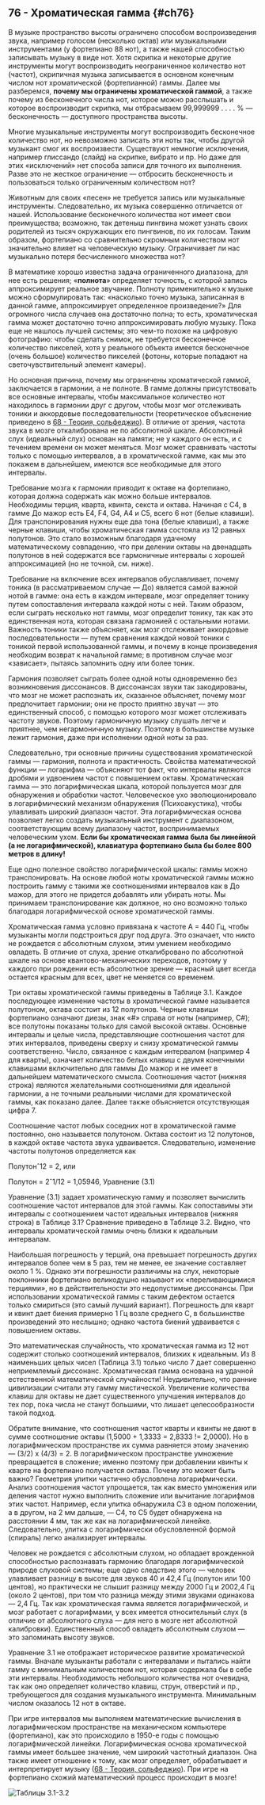 ## 76 - Хроматическая гамма {#ch76}

В музыке пространство высоты ограничено способом воспроизведения звука, например голосом (несколько октав) или музыкальными инструментами (у фортепиано 88 нот), а также нашей способностью записывать музыку в виде нот. Хотя скрипка и некоторые другие инструменты могут воспроизводить неограниченное количество нот (частот), скрипичная музыка записывается в основном конечным числом нот хроматической (фортепианной) гаммы. Далее мы разберемся, **почему мы ограничены хроматической гаммой**, а также почему из бесконечного числа нот, которое можно расслышать и которое воспроизводит скрипка, мы отбрасываем 99,999999 . . . . % — бесконечность — доступного пространства высоты.

Многие музыкальные инструменты могут воспроизводить бесконечное количество нот, но невозможно записать эти ноты так, чтобы другой музыкант смог их воспроизвести. Существуют немногие исключения, например глиссандо (слайд) на скрипке, вибрато и пр. Но даже для этих «исключений» нет способа записи для точного их выполнения. Разве это не жесткое ограничение — отбросить бесконечность и пользоваться только ограниченным количеством нот?

Животным для своих «песен» не требуется запись или музыкальные инструменты. Следовательно, их музыка совершенно отличается от нашей. Использование бесконечного количества нот имеет свои преимущества; возможно, так детеныш пингвина может узнать своих родителей из тысяч окружающих его пингвинов, по их голосам. Таким образом, фортепиано со сравнительно скромным количеством нот значительно влияет на человеческую музыку. Ограничивает ли нас музыкально потеря бесчисленного множества нот?

В математике хорошо известна задача ограниченного диапазона, для нее есть решения; «**полнота**» определяет точность, с которой запись аппроксимирует реальное звучание. Полноту применительно к музыке можно сформулировать так: «насколько точно музыка, записанная в данной гамме, аппроксимирует определенное произведение?» Для огромного числа случаев она достаточно полна; то есть, хроматическая гамма может достаточно точно аппроксимировать любую музыку. Пока еще не нашлось лучшей системы; это чем-то похоже на цифровую фотографию: чтобы сделать снимок, не требуется бесконечное количество пикселей, хотя у реального объекта имеется бесконечное (очень большое) количество пикселей (фотоны, которые попадают на светочувствительный элемент камеры).

Но основная причина, почему мы ограничены хроматической гаммой, заключается в гармонии, а не полноте. В гамме должны присутствовать все основные интервалы, чтобы максимальное количество нот находилось в гармонии друг с другом, чтобы мозг мог отслеживать тоники и аккордовые последовательности (теоретическое объяснение приведено в [68 - Теория, сольфеджио](#ch68)). В отличие от зрения, частота звука в мозге откалибрована не по абсолютной шкале. Абсолютный слух (идеальный слух) основан на памяти; не у каждого он есть, и с течением времени он может меняться. Мозг может сравнивать частоты только с помощью интервалов, а в хроматической гамме, как мы это покажем в дальнейшем, имеются все необходимые для этого интервалы.

Требование мозга к гармонии приводит к октаве на фортепиано, которая должна содержать как можно больше интервалов. Необходимы терция, кварта, квинта, секста и октава. Начиная с C4, в гамме До мажор есть E4, F4, G4, A4 и C5, всего 6 нот (белые клавиши). Для транспонирования нужны еще два тона (белые клавиши), а также черные клавиши, чтобы хроматическая гамма состояла из 12 равных полутонов. Это стало возможным благодаря удачному математическому совпадению, что при делении октавы на двенадцать полутонов в ней содержатся все гармоничные интервалы с хорошей аппроксимацией (но не точной, см. ниже).

Требование на включение всех интервалов обуславливает, почему тоника (в рассматриваемом случае — До) является самой важной нотой в гамме: она есть в каждом интервале, мозг определяет тонику путем сопоставления интервала каждой ноты с ней. Таким образом, если сыграть несколько нот гаммы, мозг определит тонику, так как это единственная нота, которая связана гармонией с остальными нотами. Важность тоники также объясняет, как мозг отслеживает аккордовые последовательности — путем сравнения каждой новой тоники с тоникой первой использованной гаммы, и почему в конце произведения необходим возврат к начальной гамме; в противном случае мозг «зависает», пытаясь запомнить одну или более тоник.

Гармония позволяет сыграть более одной ноты одновременно без возникновения диссонансов. В диссонансах звуки так закодированы, что мозг не может распознать их, сказанное объясняет, почему мозг предпочитает гармонии; они не просто приятно звучат — это единственный способ, с помощью которого мозг может отслеживать частоту звуков. Поэтому гармоничную музыку слушать легче и приятнее, чем негармоничную музыку. Поэтому в большинстве музыке лежит гармония, даже при исполнении одной ноты за раз.

Следовательно, три основные причины существования хроматической гаммы — гармония, полнота и практичность. Свойства математической функции — логарифма — объясняют тот факт, что интервалы являются дробями и удвоением частот с повышением октавы. Хроматическая гамма — это логарифмическая шкала, которой пользуется мозг для обнаружения и обработки частот. Человеческое ухо эволюционировало в логарифмический механизм обнаружения (Психоакустика), чтобы улавливать широкий диапазон частот. Эта логарифмическая основа позволяет легко создать музыкальный инструмент с диапазоном, соответствующим всему диапазону частот, воспринимаемых человеческим ухом. **Если бы хроматическая гамма была бы линейной (а не логарифмической), клавиатура фортепиано была бы более 800 метров в длину!**

Еще одно полезное свойство логарифмической шкалы: гаммы можно транспонировать. На основе любой ноты хроматической гаммы можно построить гамму с такими же соотношениями интервалов как в До мажор, для этого не придется добавлять или убирать ноты. Мы принимаем транспонирование как должное, но оно возможно только благодаря логарифмической основе хроматической гаммы.

Хроматическая гамма условно привязана к частоте A = 440 Гц, чтобы музыканты могли подстроиться друг под друга. Это означает, что никто не рождается с абсолютным слухом, этим умением необходимо овладеть. В отличие от слуха, зрение откалибровано по абсолютной шкале на основе квантово-механических переходов, поэтому у каждого при рождении есть абсолютное зрение — красный цвет всегда остается красным для всех, цвет не меняется со временем.

Три октавы хроматической гаммы приведены в Таблице 3.1. Каждое последующее изменение частоты в хроматической гамме называется полутоном, октава состоит из 12 полутонов. Черные клавиши фортепиано означают диезы, знак «#» справа от ноты (например, C#); все полутоны показаны только для самой высокой октавы. Основные интервалы и целые числа, представляющие соотношения частот для этих интервалов, приведены сверху и снизу хроматической гаммы соответственно. Число, связанное с каждым интервалом (например 4 для кварты), означает количество белых клавиш с двумя конечными клавишами включительно для гаммы До мажор и не имеет в дальнейшем математического смысла. Соотношения частот (нижняя строка) являются желательными соотношениями для идеальной гармонии, а не точными реальными числами для хроматической гаммы, как показано далее. Далее также объясняется отсутствующая цифра 7.

Соотношение частот любых соседних нот в хроматической гамме постоянно, оно называется полутоном. Октава состоит из 12 полутонов, в каждой октаве частота звука удваивается. Следовательно, изменение частоты полутонов определяется как

Полутонˆ12 = 2, или

Полутон = 2ˆ1/12 = 1,05946, Уравнение (3.1)

Уравнение (3.1) задает хроматическую гамму и позволяет вычислить соотношение частот интервалов для этой гаммы. Как сопоставимы эти интервалы с соотношением частот идеальных интервалов (нижняя строка) в Таблице 3.1? Сравнение приведено в Таблице 3.2. Видно, что интервалы хроматической гаммы очень близки к идеальным интервалам.

Наибольшая погрешность у терций, она превышает погрешность других интервалов более чем в 5 раз, тем не менее, ее значение составляет около 1 %. Однако эти погрешности различимы на слух, некоторые поклонники фортепиано великодушно называют их «переливающимися терциями», но в действительности это недопустимые диссонансы. При использовании хроматической гаммы с таким дефектом остается только смириться (это самый лучший вариант). Погрешность для кварт и квинт дает биения примерно 1 Гц возле среднего C, в большинстве произведений это неслышно; однако частота биений удваивается с повышением октавы.

Это математическая случайность, что хроматическая гамма из 12 нот содержит столько соотношений интервалов, близких к идеальным. Из 8 наименьших целых чисел (Таблица 3.1) только число 7 дает совершенно неприемлемый диссонанс. Хроматическая гамма основана на удачной естественной математической случайности! Неудивительно, что ранние цивилизации считали эту гамму мистической. Увеличение количества клавиш для октавы не дает существенного улучшения интервалов до тех пор, пока числа не станут большими, что лишает целесообразности такой подход.

Обратите внимание, что соотношения частот кварты и квинты не дают в сумме соотношение октавы (1,5000 + 1,3333 = 2,8333 != 2,0000). Но в логарифмическом пространстве их сумма равняется этому значению — (3/2) x (4/3) = 2. В логарифмическом пространстве умножение превращается в сложение; именно поэтому при добавлении квинты к кварте на фортепиано получается октава. Почему это может быть важно? Геометрия улитки частично обусловлена логарифмически. Анализ соотношения частот упрощается, так как вместо умножения или деления частот нужно выполнить сложение или вычитание логарифмов этих частот. Например, если улитка обнаружила C3 в одном положении, а в другом, на 2 мм дальше, — C4, то C5 будет обнаружена на расстоянии 4 мм, так же как на логарифмической линейке. Следовательно, улитка с логарифмически обусловленной формой (спираль) легко анализирует интервалы.

Человек не рождается с абсолютным слухом, но обладает врожденной способностью распознавать гармонию благодаря логарифмической природе слуховой системы; еще одно следствие этого — человек улавливает разницу в высоте для звуков 40 и 42,4 Гц (полутон или 100 центов), но практически не слышит разницу между 2000 Гц и 2002,4 Гц (около 2 центов), при том что разница между этими звуками одинакова — 2,4 Гц. Так как хроматическая гамма является логарифмической, и мозг работает с логарифмами, у всех имеется относительный слух (в отличие от абсолютного слуха — для него в мозге нет абсолютной калибровки). Единственный способ овладеть абсолютным слухом — это запоминать высоту звуков.

Уравнение 3.1 не отображает историческое развитие хроматической гаммы. Вначале музыканты работали с интервалами и пытались найти гамму с минимальным количеством нот, которая содержала бы в себе эти интервалы. Необходимость небольшого количества нот очевидна, так как оно определяет количество клавиш, струн, отверстий и пр., требующегося для создания музыкального инструмента. Минимальным числом оказалось 12 нот в октаве.

При игре интервалов мы выполняем математические вычисления в логарифмическом пространстве на механическом компьютере (фортепиано), как это происходило в 1950-е годы с помощью логарифмической линейки. Логарифмическая основа хроматической гаммы имеет большее значение, чем широкий частотный диапазон. Она также имеет отношение к тому, как мозг определяет, обрабатывает и интерпретирует музыку ([68 - Теория, сольфеджио](#ch68)). При игре на фортепиано схожий математический процесс происходит в мозге!

![Таблицы 3.1-3.2](images/gammas_3.png)